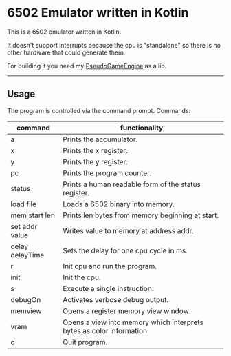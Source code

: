 # 6502 Emulator written in Kotlin

This is a 6502 emulator written in Kotlin.

It doesn't support interrupts because the cpu 
is "standalone" so there is no other hardware 
that could generate them.

For building it you need my [PseudoGameEngine](https://github.com/KoKoKotlin/PseudoGameEngine) as a lib. 

---
## Usage
The program is controlled via the command prompt.
Commands:

command | functionality
--------|----------------
a | Prints the accumulator.
x | Prints the x register.
y | Prints the y register.
pc | Prints the program counter.
status | Prints a human readable form of the status register.
load file | Loads a 6502 binary into memory.
mem start len | Prints len bytes from memory beginning at start.
set addr value | Writes value to memory at address addr.
delay delayTime | Sets the delay for one cpu cycle in ms.
r | Init cpu and run the program.
init | Init the cpu.
s | Execute a single instruction.
debugOn | Activates verbose debug output.
memview | Opens a register memory view window.
vram | Opens a view into memory which interprets bytes as color information.
q | Quit program.